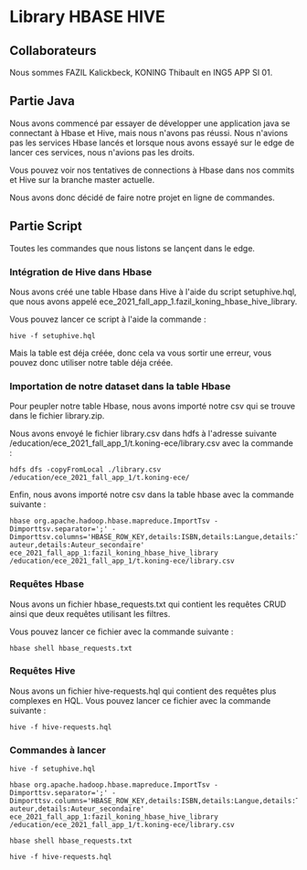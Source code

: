 # Library HBASE HIVE
## Collaborateurs
Nous sommes FAZIL Kalickbeck, KONING Thibault en ING5 APP SI 01.
## Partie Java
Nous avons commencé par essayer de développer une application java se connectant à Hbase et Hive, mais nous n'avons pas réussi.
Nous n'avions pas les services Hbase lancés et lorsque nous avons essayé sur le edge de lancer ces services, nous n'avions pas les droits.

Vous pouvez voir nos tentatives de connections à Hbase dans nos commits et Hive sur la branche master actuelle.

Nous avons donc décidé de faire notre projet en ligne de commandes.

## Partie Script
Toutes les commandes que nous listons se lançent dans le edge.
### Intégration de Hive dans Hbase
Nous avons créé une table Hbase dans Hive à l'aide du script setuphive.hql, que nous avons appelé ece_2021_fall_app_1.fazil_koning_hbase_hive_library.

Vous pouvez lancer ce script à l'aide la commande :
```
hive -f setuphive.hql
```
Mais la table est déja créée, donc cela va vous sortir une erreur, vous pouvez donc utiliser notre table déja créée.

### Importation de notre dataset dans la table Hbase
Pour peupler notre table Hbase, nous avons importé notre csv qui se trouve dans le fichier library.zip.

Nous avons envoyé le fichier library.csv dans hdfs à l'adresse suivante /education/ece_2021_fall_app_1/t.koning-ece/library.csv avec la commande  : 
```
hdfs dfs -copyFromLocal ./library.csv /education/ece_2021_fall_app_1/t.koning-ece/
```

Enfin, nous avons importé notre csv dans la table hbase avec la commande suivante : 
```
hbase org.apache.hadoop.hbase.mapreduce.ImportTsv -Dimporttsv.separator=';' -Dimporttsv.columns='HBASE_ROW_KEY,details:ISBN,details:Langue,details:Titre,details:Editeur,details:Date,details:Collection,details:Titre_de_serie,details:Numero,details:Auteur_Dates,details:Dates,details:Auteur_secondaire_Dates,details:Type_de_document,details:Nombre_de_localisations,details:Nombre_de_pret_total,details:Nombre_de_prets_2017,details:Nombre_de_pret_annee_2018_au_26_juillet_2018,details:Nombre_dexemplaires,details:Categorie_statistique_1,details:Auteur,details:Co-auteur,details:Auteur_secondaire' ece_2021_fall_app_1:fazil_koning_hbase_hive_library /education/ece_2021_fall_app_1/t.koning-ece/library.csv
```

### Requêtes Hbase
Nous avons un fichier hbase_requests.txt qui contient les requêtes CRUD ainsi que deux requêtes utilisant les filtres.

Vous pouvez lancer ce fichier avec la commande suivante :
```
hbase shell hbase_requests.txt
```

### Requêtes Hive
Nous avons un fichier hive-requests.hql qui contient des requêtes plus complexes en HQL.
Vous pouvez lancer ce fichier avec la commande suivante :
```
hive -f hive-requests.hql
```

### Commandes à lancer
```
hive -f setuphive.hql
```

```
hbase org.apache.hadoop.hbase.mapreduce.ImportTsv -Dimporttsv.separator=';' -Dimporttsv.columns='HBASE_ROW_KEY,details:ISBN,details:Langue,details:Titre,details:Editeur,details:Date,details:Collection,details:Titre_de_serie,details:Numero,details:Auteur_Dates,details:Dates,details:Auteur_secondaire_Dates,details:Type_de_document,details:Nombre_de_localisations,details:Nombre_de_pret_total,details:Nombre_de_prets_2017,details:Nombre_de_pret_annee_2018_au_26_juillet_2018,details:Nombre_dexemplaires,details:Categorie_statistique_1,details:Auteur,details:Co-auteur,details:Auteur_secondaire' ece_2021_fall_app_1:fazil_koning_hbase_hive_library /education/ece_2021_fall_app_1/t.koning-ece/library.csv
```

```
hbase shell hbase_requests.txt
```

```
hive -f hive-requests.hql
```

